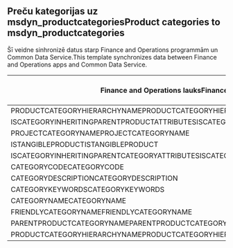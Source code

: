 ## <a name="product-categories-to-msdyn_productcategories"></a><span data-ttu-id="09f56-101">Preču kategorijas uz msdyn_productcategories</span><span class="sxs-lookup"><span data-stu-id="09f56-101">Product categories to msdyn_productcategories</span></span>

<span data-ttu-id="09f56-102">Šī veidne sinhronizē datus starp Finance and Operations programmām un Common Data Service.</span><span class="sxs-lookup"><span data-stu-id="09f56-102">This template synchronizes data between Finance and Operations apps and Common Data Service.</span></span>

<span data-ttu-id="09f56-103">Finance and Operations lauks</span><span class="sxs-lookup"><span data-stu-id="09f56-103">Finance and Operations field</span></span> | <span data-ttu-id="09f56-104">Kartes veids</span><span class="sxs-lookup"><span data-stu-id="09f56-104">Map type</span></span> | <span data-ttu-id="09f56-105">Cits Dynamics 365 lauks</span><span class="sxs-lookup"><span data-stu-id="09f56-105">Other Dynamics 365 field</span></span> | <span data-ttu-id="09f56-106">Noklusējuma vērtība</span><span class="sxs-lookup"><span data-stu-id="09f56-106">Default value</span></span>
---|---|---|---
<span data-ttu-id="09f56-107">PRODUCTCATEGORYHIERARCHYNAME</span><span class="sxs-lookup"><span data-stu-id="09f56-107">PRODUCTCATEGORYHIERARCHYNAME</span></span> | = | <span data-ttu-id="09f56-108">msdyn_hierarchy.msdyn_name</span><span class="sxs-lookup"><span data-stu-id="09f56-108">msdyn_hierarchy.msdyn_name</span></span> | 
<span data-ttu-id="09f56-109">ISCATEGORYINHERITINGPARENTPRODUCTATTRIBUTES</span><span class="sxs-lookup"><span data-stu-id="09f56-109">ISCATEGORYINHERITINGPARENTPRODUCTATTRIBUTES</span></span> | >< | <span data-ttu-id="09f56-110">msdyn_isinheritingparentproductattributes</span><span class="sxs-lookup"><span data-stu-id="09f56-110">msdyn_isinheritingparentproductattributes</span></span> | 
<span data-ttu-id="09f56-111">PROJECTCATEGORYNAME</span><span class="sxs-lookup"><span data-stu-id="09f56-111">PROJECTCATEGORYNAME</span></span> | = | <span data-ttu-id="09f56-112">msdyn_projectcategoryname</span><span class="sxs-lookup"><span data-stu-id="09f56-112">msdyn_projectcategoryname</span></span> | 
<span data-ttu-id="09f56-113">ISTANGIBLEPRODUCT</span><span class="sxs-lookup"><span data-stu-id="09f56-113">ISTANGIBLEPRODUCT</span></span> | >< | <span data-ttu-id="09f56-114">msdyn_istangibleproduct</span><span class="sxs-lookup"><span data-stu-id="09f56-114">msdyn_istangibleproduct</span></span> | 
<span data-ttu-id="09f56-115">ISCATEGORYINHERITINGPARENTCATEGORYATTRIBUTES</span><span class="sxs-lookup"><span data-stu-id="09f56-115">ISCATEGORYINHERITINGPARENTCATEGORYATTRIBUTES</span></span> | >< | <span data-ttu-id="09f56-116">msdyn_isinheritingparentcategoryattributes</span><span class="sxs-lookup"><span data-stu-id="09f56-116">msdyn_isinheritingparentcategoryattributes</span></span> | 
<span data-ttu-id="09f56-117">CATEGORYCODE</span><span class="sxs-lookup"><span data-stu-id="09f56-117">CATEGORYCODE</span></span> | = | <span data-ttu-id="09f56-118">msdyn_code</span><span class="sxs-lookup"><span data-stu-id="09f56-118">msdyn_code</span></span> | 
<span data-ttu-id="09f56-119">CATEGORYDESCRIPTION</span><span class="sxs-lookup"><span data-stu-id="09f56-119">CATEGORYDESCRIPTION</span></span> | = | <span data-ttu-id="09f56-120">msdyn_description</span><span class="sxs-lookup"><span data-stu-id="09f56-120">msdyn_description</span></span> | 
<span data-ttu-id="09f56-121">CATEGORYKEYWORDS</span><span class="sxs-lookup"><span data-stu-id="09f56-121">CATEGORYKEYWORDS</span></span> | = | <span data-ttu-id="09f56-122">msdyn_keywords</span><span class="sxs-lookup"><span data-stu-id="09f56-122">msdyn_keywords</span></span> | 
<span data-ttu-id="09f56-123">CATEGORYNAME</span><span class="sxs-lookup"><span data-stu-id="09f56-123">CATEGORYNAME</span></span> | = | <span data-ttu-id="09f56-124">msdyn_name</span><span class="sxs-lookup"><span data-stu-id="09f56-124">msdyn_name</span></span> | 
<span data-ttu-id="09f56-125">FRIENDLYCATEGORYNAME</span><span class="sxs-lookup"><span data-stu-id="09f56-125">FRIENDLYCATEGORYNAME</span></span> | = | <span data-ttu-id="09f56-126">msdyn_friendlycategoryname</span><span class="sxs-lookup"><span data-stu-id="09f56-126">msdyn_friendlycategoryname</span></span> | 
<span data-ttu-id="09f56-127">PARENTPRODUCTCATEGORYNAME</span><span class="sxs-lookup"><span data-stu-id="09f56-127">PARENTPRODUCTCATEGORYNAME</span></span> | = | <span data-ttu-id="09f56-128">msdyn_parentproductcategory.msdyn_name</span><span class="sxs-lookup"><span data-stu-id="09f56-128">msdyn_parentproductcategory.msdyn_name</span></span> | 
<span data-ttu-id="09f56-129">PRODUCTCATEGORYHIERARCHYNAME</span><span class="sxs-lookup"><span data-stu-id="09f56-129">PRODUCTCATEGORYHIERARCHYNAME</span></span> | >> | <span data-ttu-id="09f56-130">msdyn_parentproductcategory.msdyn_hierarchy.msdyn_name</span><span class="sxs-lookup"><span data-stu-id="09f56-130">msdyn_parentproductcategory.msdyn_hierarchy.msdyn_name</span></span> | 
